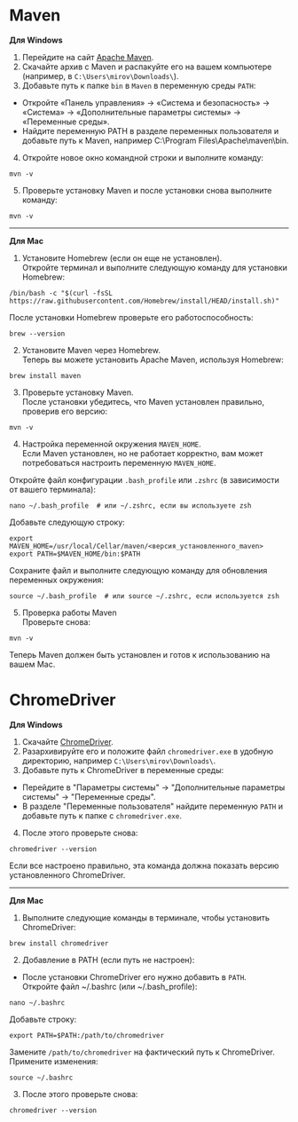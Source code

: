 # Maven
__Для Windows__  
1. Перейдите на сайт [Apache Maven](https://maven.apache.org/download.cgi).  
2. Скачайте архив с Maven и распакуйте его на вашем компьютере (например, в `C:\Users\mirov\Downloads\`).  
3. Добавьте путь к папке `bin` в `Maven` в переменную среды `PATH`:  
* Откройте «Панель управления» -> «Система и безопасность» -> «Система» -> «Дополнительные параметры системы» -> «Переменные среды».  
* Найдите переменную PATH в разделе переменных пользователя и добавьте путь к Maven, например C:\Program Files\Apache\maven\bin.
4. Откройте новое окно командной строки и выполните команду:  
```
mvn -v
```
5. Проверьте установку Maven и после установки снова выполните команду:
```
mvn -v
```
***  
__Для Mac__  
1. Установите Homebrew (если он еще не установлен).  
Откройте терминал и выполните следующую команду для установки Homebrew:
```
/bin/bash -c "$(curl -fsSL https://raw.githubusercontent.com/Homebrew/install/HEAD/install.sh)"
```
После установки Homebrew проверьте его работоспособность:  
```
brew --version
```
2. Установите Maven через Homebrew.  
Теперь вы можете установить Apache Maven, используя Homebrew:
```
brew install maven
```
3. Проверьте установку Maven.  
После установки убедитесь, что Maven установлен правильно, проверив его версию:
```
mvn -v
```
4. Настройка переменной окружения `MAVEN_HOME`.  
Если Maven установлен, но не работает корректно, вам может потребоваться настроить переменную `MAVEN_HOME`.  

Откройте файл конфигурации `.bash_profile` или `.zshrc` (в зависимости от вашего терминала):  
```
nano ~/.bash_profile  # или ~/.zshrc, если вы используете zsh
```
Добавьте следующую строку:  
```
export MAVEN_HOME=/usr/local/Cellar/maven/<версия_установленного_maven>
export PATH=$MAVEN_HOME/bin:$PATH
```
Сохраните файл и выполните следующую команду для обновления переменных окружения:  
```
source ~/.bash_profile  # или source ~/.zshrc, если используется zsh
```
5. Проверка работы Maven  
Проверьте снова:  
```
mvn -v
```
Теперь Maven должен быть установлен и готов к использованию на вашем Mac.  
# ChromeDriver
__Для Windows__  
1. Скачайте [ChromeDriver](https://storage.googleapis.com/chrome-for-testing-public/128.0.6613.119/win64/chrome-win64.zip).    
2. Разархивируйте его и положите файл `chromedriver.exe` в удобную директорию, например `C:\Users\mirov\Downloads\`.  
3. Добавьте путь к ChromeDriver в переменные среды:  
* Перейдите в "Параметры системы" → "Дополнительные параметры системы" → "Переменные среды".  
* В разделе "Переменные пользователя" найдите переменную `PATH` и добавьте путь к папке с `chromedriver.exe`.  
4. После этого проверьте снова:  
```
chromedriver --version
```  
Если все настроено правильно, эта команда должна показать версию установленного ChromeDriver.  
***
__Для Mac__  
1. Выполните следующие команды в терминале, чтобы установить ChromeDriver:
```
brew install chromedriver
```
2. Добавление в PATH (если путь не настроен):  
* После установки ChromeDriver его нужно добавить в `PATH`.  
Откройте файл ~/.bashrc (или ~/.bash_profile):
```
nano ~/.bashrc
```
Добавьте строку:  
```
export PATH=$PATH:/path/to/chromedriver
```
Замените `/path/to/chromedriver` на фактический путь к ChromeDriver.  
Примените изменения:  
```
source ~/.bashrc
```
3. После этого проверьте снова:  
```
chromedriver --version
```  
